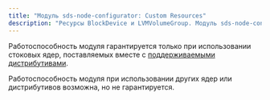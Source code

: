 ```yaml
---
title: "Модуль sds-node-configurator: Custom Resources"
description: "Ресурсы BlockDevice и LVMVolumeGroup. Модуль sds-node-configurator, Deckhouse Kubernetes Platform."
---
```


Работоспособность модуля гарантируется только при использовании стоковых ядер, поставляемых вместе с [поддерживаемыми дистрибутивами](https://deckhouse.ru/documentation/v1/supported_versions.html#linux).

Работоспособность модуля при использовании других ядер или дистрибутивов возможна, но не гарантируется.

<!-- SCHEMA -->
